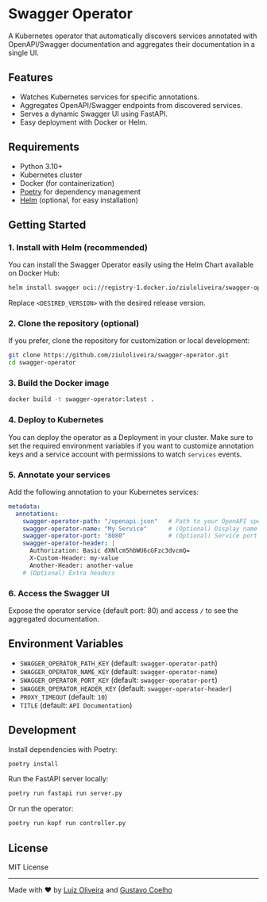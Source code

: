 # Swagger Operator

A Kubernetes operator that automatically discovers services annotated with OpenAPI/Swagger documentation and aggregates their documentation in a single UI.

## Features

- Watches Kubernetes services for specific annotations.
- Aggregates OpenAPI/Swagger endpoints from discovered services.
- Serves a dynamic Swagger UI using FastAPI.
- Easy deployment with Docker or Helm.

## Requirements

- Python 3.10+
- Kubernetes cluster
- Docker (for containerization)
- [Poetry](https://python-poetry.org/) for dependency management
- [Helm](https://helm.sh/) (optional, for easy installation)

## Getting Started

### 1. Install with Helm (recommended)

You can install the Swagger Operator easily using the Helm Chart available on Docker Hub:

```bash
helm install swagger oci://registry-1.docker.io/ziuloliveira/swagger-operator --version <DESIRED_VERSION>-chart
```

Replace `<DESIRED_VERSION>` with the desired release version.

### 2. Clone the repository (optional)

If you prefer, clone the repository for customization or local development:

```bash
git clone https://github.com/ziuloliveira/swagger-operator.git
cd swagger-operator
```

### 3. Build the Docker image

```bash
docker build -t swagger-operator:latest .
```

### 4. Deploy to Kubernetes

You can deploy the operator as a Deployment in your cluster. Make sure to set the required environment variables if you want to customize annotation keys and a service account with permissions to watch `services` events.

### 5. Annotate your services

Add the following annotation to your Kubernetes services:

```yaml
metadata:
  annotations:
    swagger-operator-path: "/openapi.json"   # Path to your OpenAPI spec
    swagger-operator-name: "My Service"      # (Optional) Display name
    swagger-operator-port: "8080"            # (Optional) Service port
    swagger-operator-header: |
      Authorization: Basic dXNlcm5hbWU6cGFzc3dvcmQ=
      X-Custom-Header: my-value
      Another-Header: another-value
    # (Optional) Extra headers
```

### 6. Access the Swagger UI

Expose the operator service (default port: 80) and access `/` to see the aggregated documentation.

## Environment Variables

- `SWAGGER_OPERATOR_PATH_KEY` (default: `swagger-operator-path`)
- `SWAGGER_OPERATOR_NAME_KEY` (default: `swagger-operator-name`)
- `SWAGGER_OPERATOR_PORT_KEY` (default: `swagger-operator-port`)
- `SWAGGER_OPERATOR_HEADER_KEY` (default: `swagger-operator-header`)
- `PROXY_TIMEOUT` (default: `10`)
- `TITLE` (default: `API Documentation`)

## Development

Install dependencies with Poetry:

```bash
poetry install
```

Run the FastAPI server locally:

```bash
poetry run fastapi run server.py
```

Or run the operator:

```bash
poetry run kopf run controller.py
```

## License

MIT License

---

Made with ❤️ by [Luiz Oliveira](https://github.com/ziul) and [Gustavo Coelho](https://github.com/gutorc92)